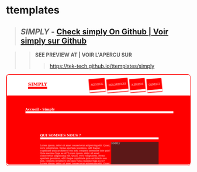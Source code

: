 # ttemplates


>## *SIMPLY* - <a href='https://github.com/Tek-Tech/ttemplates/simply'>Check simply On Github | Voir simply sur Github</a>

>>**SEE PREVIEW AT | VOIR L'APERCU SUR**
>>><a href='https://tek-tech.github.io/ttemplates/simply'>https://tek-tech.github.io/ttemplates/simply</a>
<div style='border-radius:0.5em;border:1px solid red'>
   <img style='border-radius:0.5em;border:1px solid red' src='simply/simply.png'/>
</div>

